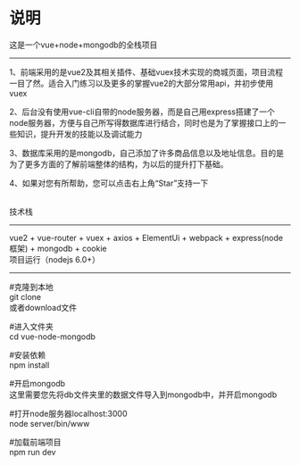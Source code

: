说明
===
这是一个vue+node+mongodb的全栈项目
_____
1、前端采用的是vue2及其相关插件、基础vuex技术实现的商城页面，项目流程一目了然。适合入门练习以及更多的掌握vue2的大部分常用api，并初步使用vuex<br>

2、后台没有使用vue-cli自带的node服务器，而是自己用express搭建了一个node服务器，方便与自己所写得数据库进行结合，同时也是为了掌握接口上的一些知识，提升开发的技能以及调试能力<br>

3、数据库采用的是mongodb，自己添加了许多商品信息以及地址信息。目的是为了更多方面的了解前端整体的结构，为以后的提升打下基础。

4、如果对您有所帮助，您可以点击右上角“Star”支持一下<br>
<br>

技术栈<br>
____

vue2 + vue-router + vuex + axios + ElementUi + webpack + express(node框架) + mongodb + cookie<br>
项目运行（nodejs 6.0+）
_____

#克隆到本地<br>
git clone <br>
或者download文件

#进入文件夹<br>
cd vue-node-mongodb

#安装依赖<br>
npm install

#开启mongodb<br>
这里需要您先将db文件夹里的数据文件导入到mongodb中，并开启mongodb

#打开node服务器localhost:3000<br>
node server/bin/www

#加载前端项目<br>
npm run dev
